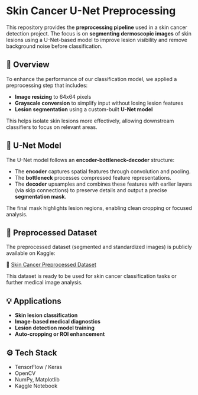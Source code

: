 # Skin Cancer U-Net Preprocessing

This repository provides the **preprocessing pipeline** used in a skin cancer detection project. The focus is on **segmenting dermoscopic images** of skin lesions using a U-Net-based model to improve lesion visibility and remove background noise before classification.

## 🧪 Overview

To enhance the performance of our classification model, we applied a preprocessing step that includes:
- **Image resizing** to 64x64 pixels
- **Grayscale conversion** to simplify input without losing lesion features
- **Lesion segmentation** using a custom-built **U-Net model**

This helps isolate skin lesions more effectively, allowing downstream classifiers to focus on relevant areas.

## 🧠 U-Net Model

The U-Net model follows an **encoder-bottleneck-decoder** structure:
- The **encoder** captures spatial features through convolution and pooling.
- The **bottleneck** processes compressed feature representations.
- The **decoder** upsamples and combines these features with earlier layers (via skip connections) to preserve details and output a precise **segmentation mask**.

The final mask highlights lesion regions, enabling clean cropping or focused analysis.

## 📁 Preprocessed Dataset

The preprocessed dataset (segmented and standardized images) is publicly available on Kaggle:

🔗 [Skin Cancer Preprocessed Dataset](https://www.kaggle.com/datasets/rutvik23/skin-cancer-preprocessed)

This dataset is ready to be used for skin cancer classification tasks or further medical image analysis.

## 💡 Applications

- **Skin lesion classification**
- **Image-based medical diagnostics**
- **Lesion detection model training**
- **Auto-cropping or ROI enhancement**

## ⚙️ Tech Stack

- TensorFlow / Keras
- OpenCV
- NumPy, Matplotlib
- Kaggle Notebook

